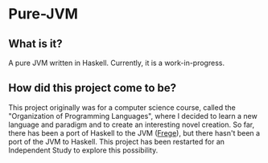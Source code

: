 # Pure-JVM

## What is it?

A pure JVM written in Haskell. Currently, it is a work-in-progress.

## How did this project come to be?

This project originally was for a computer science course, called the "Organization of Programming Languages",
where I decided to learn a new language and paradigm and to create an interesting novel creation. So far, there
has been a port of Haskell to the JVM ([Frege](https://github.com/Frege/frege)), but there hasn't been a port of
the JVM to Haskell. This project has been restarted for an Independent Study to explore this possibility.
